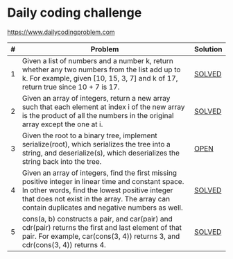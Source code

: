 # Daily coding challenge
https://www.dailycodingproblem.com

|  #  | Problem | Solution |
| --- | ------- | -------- |
|  1  | Given a list of numbers and a number k, return whether any two numbers from the list add up to k. For example, given [10, 15, 3, 7] and k of 17, return true since 10 + 7 is 17. | [SOLVED](1-find_sum_in_array/solution.py) |
|  2  | Given an array of integers, return a new array such that each element at index i of the new array is the product of all the numbers in the original array except the one at i. | [SOLVED](2-multiply_entries_of_array/solution.py) |
|  3  | Given the root to a binary tree, implement serialize(root), which serializes the tree into a string, and deserialize(s), which deserializes the string back into the tree. | [OPEN](3-node_serializer_deserializer/solution.py) |
|  4  | Given an array of integers, find the first missing positive integer in linear time and constant space. In other words, find the lowest positive integer that does not exist in the array. The array can contain duplicates and negative numbers as well. | [SOLVED](4-missing_int_in_array/solution.py) |
|  5  | cons(a, b) constructs a pair, and car(pair) and cdr(pair) returns the first and last element of that pair. For example, car(cons(3, 4)) returns 3, and cdr(cons(3, 4)) returns 4. | [SOLVED](5-first_and_last_element_of_pair/solution.py) |
